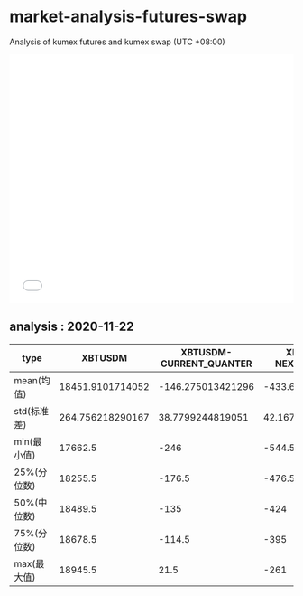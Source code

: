 # market-analysis-futures-swap
Analysis of kumex futures and kumex swap (UTC +08:00)

<iframe width="100%" height="440" src="./data.html" frameborder="no" border="0" scrolling="no"></iframe>

## analysis : 2020-11-22

type|XBTUSDM|XBTUSDM-CURRENT_QUANTER|XBTUSDM-NEXT_QUANTER|
---|---|---|---
mean(均值) | 18451.9101714052 | -146.275013421296 | -433.610179845365
std(标准差) | 264.756218290167 | 38.7799244819051 | 42.1674765023411
min(最小值) | 17662.5 | -246 | -544.5
25%(分位数) | 18255.5 | -176.5 | -476.5
50%(中位数) | 18489.5 | -135 | -424
75%(分位数) | 18678.5 | -114.5 | -395
max(最大值) | 18945.5 | 21.5 | -261

